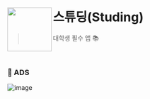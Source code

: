# 스튜딩(Studing) <img src="https://github.com/user-attachments/assets/73065f0f-d023-48c6-adeb-15fb960e4e45" align=left width=100>
> 대학생 필수 앱 📚


<br>

### 💭 ADS

![image](https://github.com/user-attachments/assets/c2e11cf0-44f6-49ef-8d5e-4285fe8c416f)



<br>

<!-- ### 📍 Features -->

<br>

<!-- ### 🎞️ Demo Video -->

<br>

<!-- ### 🙌 Contributors -->
